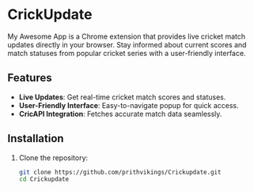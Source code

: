 # CrickUpdate
My Awesome App is a Chrome extension that provides live cricket match updates directly in your browser. Stay informed about current scores and match statuses from popular cricket series with a user-friendly interface.

## Features

- **Live Updates**: Get real-time cricket match scores and statuses.
- **User-Friendly Interface**: Easy-to-navigate popup for quick access.
- **CricAPI Integration**: Fetches accurate match data seamlessly.

## Installation

1. Clone the repository:
   ```bash
   git clone https://github.com/prithvikings/Crickupdate.git
   cd Crickupdate
```

